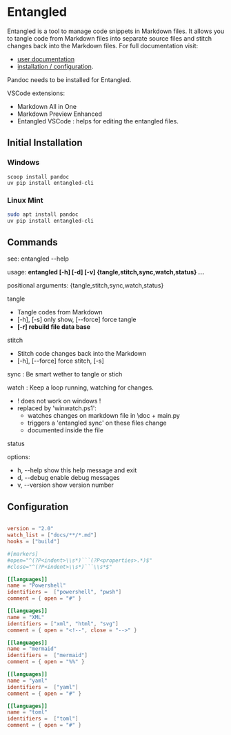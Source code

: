# Entangled

Entangled is a tool to manage code snippets in Markdown files. It allows you to tangle code from Markdown files into separate source files and stitch changes back into the Markdown files.
For full documentation visit:

- [user documentation](https://entangled.github.io/#about)
- [installation / configuration](https://github.com/entangled/entangled.py).

Pandoc needs to be installed for Entangled.

VSCode extensions:

- Markdown All in One
- Markdown Preview Enhanced
- Entangled VSCode : helps for editing the entangled files.


## Initial Installation

### Windows

``` {.pwsh file= setup/entangled.ps1}
scoop install pandoc
uv pip install entangled-cli
```

### Linux Mint

``` {.bash file= setup/entangled.sh}
sudo apt install pandoc
uv pip install entangled-cli
```

## Commands

see: entangled --help

usage: **entangled [-h] [-d] [-v] {tangle,stitch,sync,watch,status} ...**

positional arguments: {tangle,stitch,sync,watch,status}

tangle

- Tangle codes from Markdown
- [-h], [-s] only show, [--force] force tangle
- **[-r] rebuild file data base**  
  
stitch
    
- Stitch code changes back into the Markdown
- [-h], [--force] force stitch, [-s] 
  
sync : Be smart wether to tangle or stich
  
watch : Keep a loop running, watching for changes.

- ! does not work on windows !
- replaced by 'winwatch.ps1':
  * watches changes on markdown file in \doc + main.py
  * triggers a 'entangled sync' on these files change
  * documented inside the file 

status

options:

- h, --help            show this help message and exit
- d, --debug           enable debug messages
- v, --version         show version number

## Configuration

``` {.toml file= entangled.toml}

version = "2.0"
watch_list = ["docs/**/*.md"]
hooks = ["build"]

#[markers]
#open="^(?P<indent>\\s*)```(?P<properties>.*)$"
#close="^(?P<indent>\\s*)```\\s*$"

[[languages]]
name = "Powershell"
identifiers =  ["powershell", "pwsh"]
comment = { open = "#" }

[[languages]]
name = "XML"
identifiers = ["xml", "html", "svg"]
comment = { open = "<!--", close = "-->" }

[[languages]]
name = "mermaid"
identifiers =  ["mermaid"]
comment = { open = "%%" }

[[languages]]
name = "yaml"
identifiers =  ["yaml"]
comment = { open = "#" }

[[languages]]
name = "toml"
identifiers =  ["toml"]
comment = { open = "#" }
```
